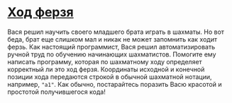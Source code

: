 ﻿# [Ход ферзя](https://ulearn.me/course/basicprogramming/Khod_ferzya_eb11dfb6-5629-4d13-819b-6411b9f93df6)

Вася решил научить своего младшего брата играть в шахматы. Но вот беда, брат еще слишком мал и никак не может запомнить как ходит ферзь.
Как настоящий программист, Вася решил автоматизировать ручной труд по обучению начинающих шахматистов.
Помогите ему написать программу, которая по шахматному ходу определяет корректный ли это ход ферзя.
Координаты исходной и конечной позиции хода передаются строкой в обычной шахматной нотации, например, `"a1"`.
Как обычно, постарайтесь поразить Васю красотой и простотой получившегося кода!
